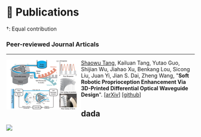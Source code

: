 # 📝 Publications

†: Equal contribution

### Peer-reviewed Journal Articals


---


<img  src="/images/paper_preview/RAL2024a_1.png"  width="200"  align="left" /> 

<u>Shaowu Tang</u>, Kailuan Tang, Yutao Guo,  Shijian Wu, Jiahao Xu, Benkang Lou, Sicong Liu, Juan Yi, Jian S. Dai, Zheng Wang, 
&quot;**Soft Robotic Proprioception Enhancement Via 3D-Printed Differential Optical Waveguide Design**&quot;. [[arXiv](https://arxiv.org/abs/2409.20081)] [[github](https://github.com/Cuixxx/ProFD)]

dada
---

<img src="https://i-blog.csdnimg.cn/blog_migrate/348f8ce8a69c97427cf55dde66f1b4c7.png"  width="300" />

